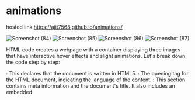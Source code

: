 # animations
hosted link https://ajit7568.github.io/animations/

![Screenshot (84)](https://github.com/ajit7568/animations/assets/104454960/84cf2573-8087-4ee2-b326-b333b34ff418)
![Screenshot (85)](https://github.com/ajit7568/animations/assets/104454960/f2d9869e-4d8c-44dd-b7b3-f8d9d1604fc3)
![Screenshot (86)](https://github.com/ajit7568/animations/assets/104454960/a3ea627e-61d3-4f45-a07f-b792311735fa)
![Screenshot (87)](https://github.com/ajit7568/animations/assets/104454960/2760a106-7f59-4ea0-8ef7-9bad7ea893bb)

 HTML code creates a webpage with a container displaying three images that have interactive hover effects and slight animations. Let's break down the code step by step:

<!DOCTYPE html>: This declares that the document is written in HTML5.

<html lang="en">: The opening tag for the HTML document, indicating the language of the content.

<head>: This section contains meta information and the document's title. It also includes an embedded <style> block for adding CSS directly to the document.

<meta charset="UTF-8">: Specifies the character encoding as UTF-8.
<meta http-equiv="X-UA-Compatible" content="IE=edge">: Sets the compatibility mode for Internet Explorer.
<meta name="viewport" content="width=device-width, initial-scale=1.0">: Configures the viewport for responsiveness.
<title>Document</title>: Sets the title of the webpage.
<style>: This is an embedded CSS block that contains styles for the page's appearance.

*: This selector applies the following styles to all elements on the page.

margin: 0; padding: 0; box-sizing: border-box;: Resets margins and padding and sets box sizing to border-box.

body: Styles for the <body> element:

display: flex; justify-content: center; align-items: center;: Centers content both horizontally and vertically.
background-color: #000;: Sets the background color to black.
min-height: 100vh;: Ensures a minimum height of the viewport's height.
.container: Styles for the container <div> element:

display: flex; width: 1100;: Displays the container as a flexbox with space between the elements.
-webkit-box-reflect: below 1px linear-gradient(transparent,transparent,#0004);: Adds a slight reflection effect below the container.
.container img: Styles for the images within the container:

max-width: 350px;: Limits the maximum width of the images.
transform-origin: center; transform: perspective(800px) rotateY(20deg);: Applies a 3D perspective and rotation to the images.
transition: 0.5s;: Adds a smooth transition effect over 0.5 seconds.
box-shadow: 0px 0px 8px grey;: Adds a subtle shadow to the images.
border-radius: 5px;: Rounds the corners of the images.
.container:hover img: Styles for the images within the container when the container is hovered:

opacity: 0.3;: Reduces the opacity of the images to create a fade-out effect on hover.
.container img:hover: Styles for the images themselves when hovered:

transform: perspective(800px) rotateY(0deg);: Resets the rotation on hover.
opacity: 1;: Sets the opacity to full, making the image fully visible.
<body>: The main content of the webpage.

<div class="container">: A container <div> that holds the images.
Three <img> elements with src attributes pointing to image files.
Each <img> element has an alt attribute providing alternative text for the images.
This code creates an engaging webpage where the images rotate and change opacity with hover interactions, giving a dynamic and visually appealing effec
